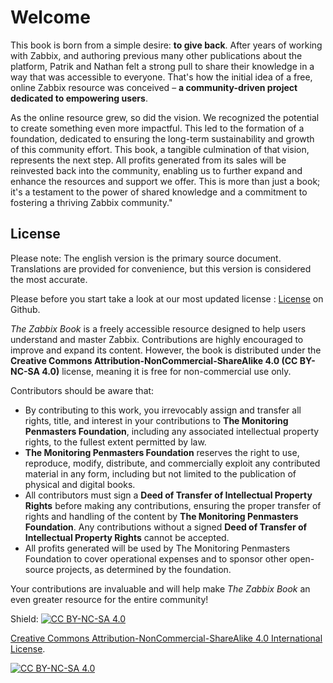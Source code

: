 # Welcome

This book is born from a simple desire: **to give back**. After years of
working with Zabbix, and authoring previous many other publications about the platform,
Patrik and Nathan felt a strong pull to share their knowledge in a way that was accessible
to everyone. That's how the initial idea of a free, online Zabbix resource was
conceived – **a community-driven project dedicated to empowering users**.

As the online resource grew, so did the vision. We recognized the potential to create
something even more impactful. This led to the formation of a foundation, dedicated
to ensuring the long-term sustainability and growth of this community effort.
This book, a tangible culmination of that vision, represents the next step. All
profits generated from its sales will be reinvested back into the community, enabling
us to further expand and enhance the resources and support we offer. This is more
than just a book; it's a testament to the power of shared knowledge and a commitment
to fostering a thriving Zabbix community."

## License

Please note: The english version is the primary source document.
Translations are provided for convenience, but this version is considered the
most accurate.


Please before you start take a look at our most updated license : [License](https://github.com/penmasters/zabbix-book/blob/main/readme.md)
on Github.

*The Zabbix Book* is a freely accessible resource designed to help users understand
and master Zabbix. Contributions are highly encouraged to improve and expand its
content. However, the book is distributed under the
**Creative Commons Attribution-NonCommercial-ShareAlike 4.0 (CC BY-NC-SA 4.0)**
license, meaning it is free for non-commercial use only.

Contributors should be aware that:

- By contributing to this work, you irrevocably assign and transfer all rights, title,
and interest in your contributions to **The Monitoring Penmasters Foundation**,
including any associated intellectual property rights, to the fullest extent permitted by law.
- **The Monitoring Penmasters Foundation** reserves the right to use, reproduce,
modify, distribute, and commercially exploit any contributed material in any form,
including but not limited to the publication of physical and digital books.
- All contributors must sign a **Deed of Transfer of Intellectual Property Rights** before making
any contributions, ensuring the proper transfer of rights and handling of the content
by **The Monitoring Penmasters Foundation**. Any contributions without a signed
**Deed of Transfer of Intellectual Property Rights** cannot be accepted.
- All profits generated will be used by The Monitoring Penmasters Foundation to cover
operational expenses and to sponsor other open-source projects, as determined by the foundation.

Your contributions are invaluable and will help make *The Zabbix Book* an even greater
resource for the entire community!

Shield: [![CC BY-NC-SA 4.0][cc-by-nc-sa-shield]][cc-by-nc-sa]

[Creative Commons Attribution-NonCommercial-ShareAlike 4.0 International License][cc-by-nc-sa].

[![CC BY-NC-SA 4.0][cc-by-nc-sa-image]][cc-by-nc-sa]

[cc-by-nc-sa]: http://creativecommons.org/licenses/by-nc-sa/4.0/
[cc-by-nc-sa-image]: https://licensebuttons.net/l/by-nc-sa/4.0/88x31.png
[cc-by-nc-sa-shield]: https://img.shields.io/badge/License-CC%20BY--NC--SA%204.0-lightgrey.svg
